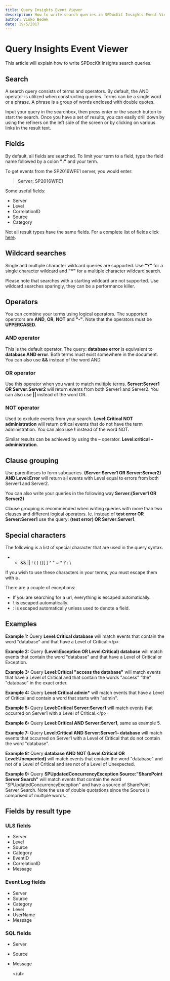 ```yaml
---
title: Query Insights Event Viewer
description: How to write search queries in SPDocKit Insights Event Viewer.
author: Vinko Bedek
date: 19/5/2017
---
```


# Query Insights Event Viewer

This article will explain how to write SPDocKit Insights search queries.

## Search

A search query consists of terms and operators. By default, the AND operator is utilized when constructing queries. Terms can be a single word or a phrase. A phrase is a group of words enclosed with double quotes.

Input your query in the searchbox, then press enter or the search button to start the search. Once you have a set of results, you can easily drill down by using the refiners on the left side of the screen or by clicking on various links in the result text.

## Fields

By default, all fields are searched. To limit your term to a field, type the field name followed by a colon **":"** and your term.

To get events from the SP2016WFE1 server, you would enter:

> **Server: SP2016WFE1**

Some useful fields:

* Server
* Level
* CorrelationID
* Source
* Category

Not all result types have the same fields. For a complete list of fields click [here](search-query-guide.md#fields).

## Wildcard searches

Single and multiple character wildcard queries are supported. Use **"?"** for a single character wildcard and **"\*"** for a multiple character wildcard search.

Please note that searches with a starting wildcard are not supported. Use wildcard searches sparingly, they can be a performance killer.

## Operators

You can combine your terms using logical operators. The supported operators are **AND**, **OR**, **NOT** and **"-"**. Note that the operators must be **UPPERCASED**.

### AND operator

This is the default operator. The query: **database error** is equivalent to **database AND error**. Both terms must exist somewhere in the document. You can also use **&&** instead of the word AND.

### OR operator

Use this operator when you want to match multiple terms. **Server:Server1 OR Server:Server2** will return events from both Server1 and Server2. You can also use **\|\|** instead of the word OR.

### NOT operator

Used to exclude events from your search. **Level:Critical NOT administration** will return critical events that do not have the term administration. You can also use **!** instead of the word NOT.

Similar results can be achieved by using the – operator. **Level:critical – administration**.

## Clause grouping

Use parentheses to form subqueries. **\(Server:Server1 OR Server:Server2\) AND Level:Error** will return all events with Level equal to errors from both Server1 and Server2.

You can also write your queries in the following way **Server:\(Server1 OR Server2\)**

Clause grouping is recommended when writing queries with more than two clauses and different logical operators. Ie. instead of **test error OR Server:Server1** use the query: **\(test error\) OR Server:Server1**.

## Special characters

The following is a list of special character that are used in the query syntax.

+ - && \|\| ! \( \) {}\[ \] ^ " ~ \* ? : \

If you wish to use these characters in your terms, you must escape them with a \.

There are a couple of exceptions:

* If you are searching for a url, everything is escaped automatically.
* \ is escaped automatically.
* : is escaped automatically unless used to denote a field.

## Examples

**Example 1:** Query **Level:Critical database** will match events that contain the word "database" and that have a Level of Critical.&lt;/p&gt;

**Example 2:** Query **\(Level:Exception OR Level:Critical\) database** will match events that contain the word "database" and that have a Level of Critical or Exception.

**Example 3:** Query **Level:Critical "access the database"** will match events that have a Level of Critical and that contain the words "access" "the" "database" in the exact order.

**Example 4:** Query **Level:Critical admin\*** will match events that have a Level of Critical and contain a word that starts with "admin".

**Example 5:** Query **Level:Critical Server:Server1** will match events that occurred on Server1 with a Level of Critical.&lt;/p&gt;

**Example 6:** Query **Level:Critical AND Server:Server1**, same as example 5.

**Example 7:** Query **Level:Critical AND Server:Server1– database** will match events that occurred on Server1 with a Level of Critical that do not contain the word "database".

**Example 8:** Query **database AND NOT \(Level:Critical OR Level:Unexpected\)** will match events that contain the word "database" and not of a Level of Critical and are not of a Level of Unexpected.

**Example 9:** Query **SPUpdatedConcurrencyException Source:"SharePoint Server Search"** will match events that contain the word "SPUpdatedConcurrencyException" and have a source of SharePoint Server Search. Note the use of double quotations since the Source is comprised of multiple words.

## Fields by result type

### ULS fields

* Server
* Level
* Source
* Category
* EventID
* CorrelationID
* Message

### Event Log fields

* Server
* Source
* Category
* Level
* UserName
* Message

### SQL fields

* Server
* Source
* Message

  &lt;/ul&gt;

